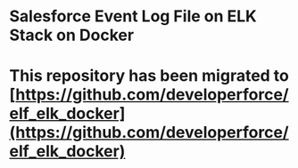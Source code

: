 # Salesforce Event Log File on ELK Stack on Docker

# This repository has been migrated to [https://github.com/developerforce/elf_elk_docker](https://github.com/developerforce/elf_elk_docker)